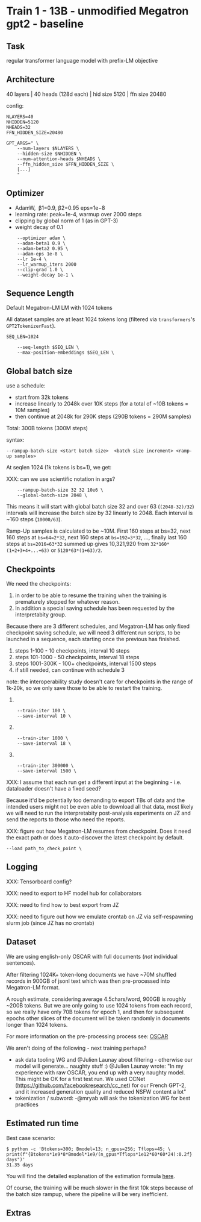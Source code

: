 # Train 1 - 13B - unmodified Megatron gpt2 - baseline


## Task

regular transformer language model with prefix-LM objective



## Architecture

40 layers | 40 heads (128d each) | hid size 5120 | ffn size 20480


config:
```
NLAYERS=40
NHIDDEN=5120
NHEADS=32
FFN_HIDDEN_SIZE=20480

GPT_ARGS=" \
    --num-layers $NLAYERS \
    --hidden-size $NHIDDEN \
    --num-attention-heads $NHEADS \
    --ffn_hidden_size $FFN_HIDDEN_SIZE \
    [...]
    "
```



## Optimizer

- AdamW,  β1=0.9, β2=0.95 eps=1e−8
- learning rate: peak=1e-4, warmup over 2000 steps
- clipping by global norm of 1 (as in GPT-3)
- weight decay of 0.1

```
    --optimizer adam \
    --adam-beta1 0.9 \
    --adam-beta2 0.95 \
    --adam-eps 1e-8 \
    --lr 1e-4 \
    --lr_warmup_iters 2000
    --clip-grad 1.0 \
    --weight-decay 1e-1 \

```


## Sequence Length

Default Megatron-LM LM with 1024 tokens

All dataset samples are at least 1024 tokens long (filtered via `transformers`'s `GPT2TokenizerFast`).

```
SEQ_LEN=1024

    --seq-length $SEQ_LEN \
    --max-position-embeddings $SEQ_LEN \

```


## Global batch size

use a schedule:

- start from 32k tokens
- increase linearly to 2048k over 10K steps (for a total of ~10B tokens = 10M samples)
- then continue at 2048k for 290K steps (290B tokens = 290M samples)

Total: 300B tokens (300M steps)

syntax:
```
--rampup-batch-size <start batch size>  <batch size increment> <ramp-up samples>
```

At seqlen 1024 (1k tokens is bs=1), we get:

XXX: can we use scientific notation in args?

```
    --rampup-batch-size 32 32 10e6 \
    --global-batch-size 2048 \
```

This means it will start with global batch size 32 and over 63 (`(2048-32)/32`) intervals will increase the
batch size by 32 linearly to 2048. Each interval is ~160 steps (`10000/63`).

Ramp-Up samples is calculated to be ~10M. First 160 steps at bs=32, next 160 steps at `bs=64=2*32`, next 160 steps at `bs=192=3*32`, ..., finally last 160 steps at  `bs=2016=63*32` summed up gives 10,321,920 from `32*160*(1+2+3+4+...+63)` or `5120*63*(1+63)/2`.


## Checkpoints

We need the checkpoints:

1. in order to be able to resume the training when the training is prematurely stopped for whatever reason.
2. In addition a special saving schedule has been requested by the interpretabity group.

Because there are 3 different schedules, and Megatron-LM has only fixed checkpoint saving schedule, we will need 3 different run scripts, to be launched in a sequence, each starting once the previous has finished.

1. steps 1-100 - 10 checkpoints, interval 10 steps
2. steps 101-1000 - 50 checkpoints, interval 18 steps
3. steps 1001-300K - 100+ checkpoints, interval 1500 steps
4. if still needed, can continue with schedule 3

note: the interoperability study doesn't care for checkpoints in the range of 1k-20k, so we only save those to be able to restart the training.

1.
```
    --train-iter 100 \
    --save-interval 10 \
```

2.
```
    --train-iter 1000 \
    --save-interval 18 \
```

3.
```
    --train-iter 300000 \
    --save-interval 1500 \
```

XXX: I assume that each run get a different input at the beginning - i.e. dataloader doesn't have a fixed seed?

Because it'd be potentially too demanding to export TBs of data and the intended users might not be even able to download all that data, most likely we will need to run the interpretabity post-analysis experiments on JZ and send the reports to those who need the reports.

XXX: figure out how Megatron-LM resumes from checkpoint. Does it need the exact path or does it auto-discover the latest checkpoint by default.

```
--load path_to_check_point \
```



## Logging

XXX: Tensorboard config?

XXX: need to export to HF model hub for collaborators

XXX: need to find how to best export from JZ

XXX: need to figure out how we emulate crontab on JZ via self-respawning slurm job (since JZ has no crontab)


## Dataset

We are using english-only OSCAR with full documents (*not* individual sentences).

After filtering 1024K+ token-long documents we have ~70M shuffled records in 900GB of jsonl text which was then pre-processed into Megatron-LM format.

A rough estimate, considering average 4.5chars/word, 900GB is roughly ~200B tokens. But we are only going to use 1024 tokens from each record, so we really have only 70B tokens for epoch 1, and then for subsequent epochs other slices of the document will be taken randomly in documents longer than 1024 tokens.

For more information on the pre-processing process see: [OSCAR](../../data/oscar/README.md)

We aren't doing of the following - next training perhaps?

- ask data tooling WG and @Julien Launay about filtering - otherwise our model will generate… naughty stuff :)  @Julien Launay wrote: "In my experience with raw OSCAR, you end up with a very naughty model. This might be OK for a first test run. We used CCNet (https://github.com/facebookresearch/cc_net) for our French GPT-2, and it increased generation quality and reduced NSFW content a lot"
- tokenization / subword:
   -@mryab will ask the tokenization WG for best practices



## Estimated run time

Best case scenario:
```
$ python -c 'Btokens=300; Bmodel=13; n_gpus=256; Tflops=45; \
print(f"{Btokens*1e9*8*Bmodel*1e9/(n_gpus*Tflops*1e12*60*60*24):0.2f} days")'
31.35 days
```

You will find the detailed explanation of the estimation formula [here](../../math/README.md#estimate-model-training-time).

Of course, the training will be much slower in the first 10k steps because of the batch size rampup, where the pipeline will be very inefficient.


## Extras

